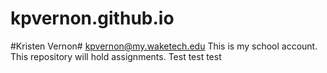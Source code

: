 # kpvernon.github.io
#Kristen Vernon#
kpvernon@my.waketech.edu
This is my school account.
This repository will hold assignments.
Test test test
